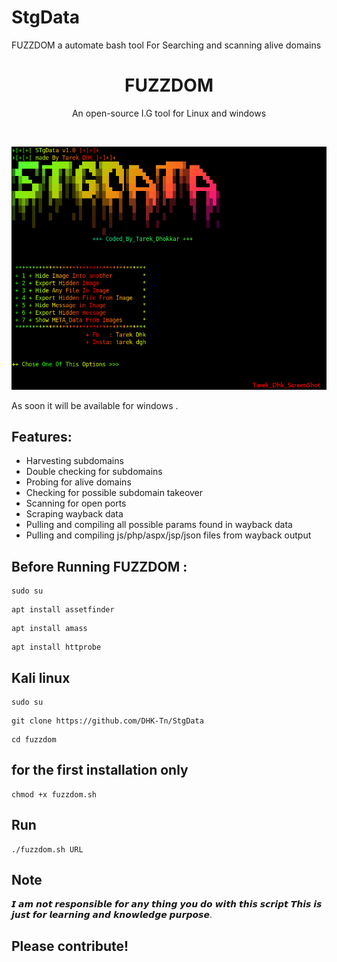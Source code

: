# StgData
FUZZDOM a automate bash tool For Searching and scanning alive domains 

<h1 align="center">FUZZDOM</h1>
<p align="center">An open-source I.G tool for Linux and windows </p><br>

<p align="center">
  <img src="https://github.com/DHK-Tn/StgData/blob/main/Stg.png"><br>
</p>

As soon it will be available for windows .

## Features:

- Harvesting subdomains
- Double checking for subdomains
- Probing for alive domains 
- Checking for possible subdomain takeover
- Scanning for open ports
- Scraping wayback data
- Pulling and compiling all possible params found in wayback data
- Pulling and compiling js/php/aspx/jsp/json files from wayback output

## Before Running FUZZDOM :

```
sudo su 
```
```
apt install assetfinder
```
```
apt install amass   
```
```
apt install httprobe
```


## Kali linux
```
sudo su 
```
```
git clone https://github.com/DHK-Tn/StgData
```
```
cd fuzzdom
```
## for the first installation only
```
chmod +x fuzzdom.sh

```
## Run 
```
./fuzzdom.sh URL
```
## Note
𝙄 𝙖𝙢 𝙣𝙤𝙩 𝙧𝙚𝙨𝙥𝙤𝙣𝙨𝙞𝙗𝙡𝙚 𝙛𝙤𝙧 𝙖𝙣𝙮 𝙩𝙝𝙞𝙣𝙜 𝙮𝙤𝙪 𝙙𝙤 𝙬𝙞𝙩𝙝 𝙩𝙝𝙞𝙨 𝙨𝙘𝙧𝙞𝙥𝙩
𝙏𝙝𝙞𝙨 𝙞𝙨 𝙟𝙪𝙨𝙩 𝙛𝙤𝙧 𝙡𝙚𝙖𝙧𝙣𝙞𝙣𝙜 𝙖𝙣𝙙 𝙠𝙣𝙤𝙬𝙡𝙚𝙙𝙜𝙚 𝙥𝙪𝙧𝙥𝙤𝙨𝙚.

## Please contribute! 

